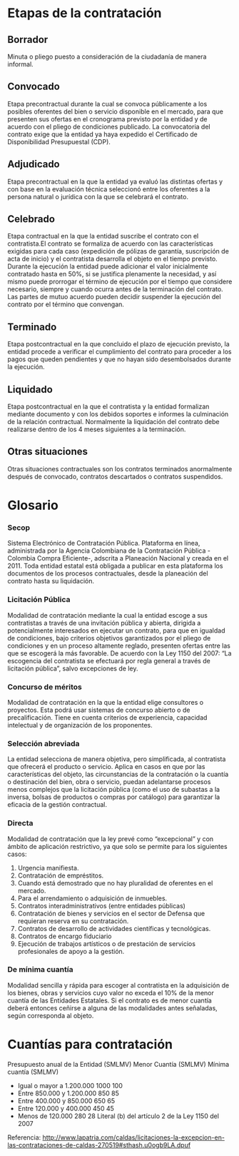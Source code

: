 
# Etapas de la contratación

## Borrador
Minuta o pliego puesto a consideración de la ciudadanía de manera informal.

## Convocado
Etapa precontractual durante la cual se convoca públicamente a los posibles oferentes del bien o servicio disponible en el mercado, para que presenten sus ofertas en el cronograma previsto por la entidad y de acuerdo con el pliego de condiciones publicado. La convocatoria del contrato exige que la entidad ya haya expedido el Certificado de Disponibilidad Presupuestal (CDP).

## Adjudicado
Etapa precontractual en la que la entidad ya evaluó las distintas ofertas y con base en la evaluación técnica seleccionó entre los oferentes a la persona natural o jurídica con la que se celebrará el contrato.

## Celebrado
Etapa contractual en la que la entidad suscribe el contrato con el contratista.El contrato se formaliza de acuerdo con las características exigidas para cada caso (expedición de pólizas de garantía, suscripción de acta de inicio) y el contratista desarrolla el objeto en el tiempo previsto. Durante la ejecución la entidad puede adicionar el valor inicialmente contratado hasta en 50%, si se justifica plenamente la necesidad, y así mismo puede prorrogar el término de ejecución por el tiempo que considere necesario, siempre y cuando ocurra antes de la terminación del contrato. Las partes de mutuo acuerdo pueden decidir suspender la ejecución del contrato por el término que convengan.

## Terminado
Etapa postcontractual en la que concluido el plazo de ejecución previsto, la entidad procede a verificar el cumplimiento del contrato para proceder a los pagos que queden pendientes y que no hayan sido desembolsados durante la ejecución.

## Liquidado
Etapa postcontractual en la que el contratista y la entidad formalizan mediante documento y con los debidos soportes e informes la culminación de la relación contractual. Normalmente la liquidación del contrato debe realizarse dentro de los 4 meses siguientes a la terminación.

## Otras situaciones
Otras situaciones contractuales son los contratos terminados anormalmente después de convocado, contratos descartados o contratos suspendidos.

# Glosario

### Secop
Sistema Electrónico de Contratación Pública. Plataforma en línea, administrada por la Agencia Colombiana de la Contratación Pública -Colombia Compra Eficiente-, adscrita a Planeación Nacional y creada en el 2011. Toda entidad estatal está obligada a publicar en esta plataforma los documentos de los procesos contractuales, desde la planeación del contrato hasta su liquidación.

### Licitación Pública
Modalidad de contratación mediante la cual la entidad escoge a sus contratistas a través de una invitación pública y abierta, dirigida a potencialmente interesados en ejecutar un contrato, para que en igualdad de condiciones, bajo criterios objetivos garantizados por el pliego de condiciones y en un proceso altamente reglado, presenten ofertas entre las que se escogerá la más favorable. De acuerdo con la Ley 1150 del 2007: “La escogencia del contratista se efectuará por regla general a través de licitación pública”, salvo excepciones de ley.

### Concurso de méritos
Modalidad de contratación en la que la entidad elige consultores o proyectos. Esta podrá usar sistemas de concurso abierto o de precalificación. Tiene en cuenta criterios de experiencia, capacidad intelectual y de organización de los proponentes.

### Selección abreviada
La entidad selecciona de manera objetiva, pero simplificada, al contratista que ofrecerá el producto o servicio. Aplica en casos en que por las características del objeto, las circunstancias de la contratación o la cuantía o destinación del bien, obra o servicio, puedan adelantarse procesos menos complejos que la licitación pública (como el uso de subastas a la inversa, bolsas de productos o compras por catálogo) para garantizar la eficacia de la gestión contractual.

### Directa
Modalidad de contratación que la ley prevé como “excepcional” y con ámbito de aplicación restrictivo, ya que solo se permite para los siguientes casos:

1. Urgencia manifiesta.
2. Contratación de empréstitos.
3. Cuando está demostrado que no hay pluralidad de oferentes en el mercado.
4. Para el arrendamiento o adquisición de inmuebles.
5. Contratos interadministrativos (entre entidades públicas)
6. Contratación de bienes y servicios en el sector de Defensa que requieran reserva en su contratación.
7. Contratos de desarrollo de actividades científicas y tecnológicas.
8. Contratos de encargo fiduciario
9. Ejecución de trabajos artísticos o de prestación de servicios profesionales de apoyo a la gestión.

### De mínima cuantía
Modalidad sencilla y rápida para escoger al contratista en la adquisición de los bienes, obras y servicios cuyo valor no exceda el 10% de la menor cuantía de las Entidades Estatales. Si el contrato es de menor cuantía deberá entonces ceñirse a alguna de las modalidades antes señaladas, según corresponda al objeto.

# Cuantías para contratación
Presupuesto anual de la Entidad (SMLMV) Menor Cuantía (SMLMV) Mínima cuantía (SMLMV)
* Igual o mayor a 1.200.000 1000 100
* Entre 850.000 y 1.200.000 850 85
* Entre 400.000 y 850.000 650 65
* Entre 120.000 y 400.000 450 45
* Menos de 120.000 280 28
Literal (b) del artículo 2 de la Ley 1150 del 2007

Referencia:
http://www.lapatria.com/caldas/licitaciones-la-excepcion-en-las-contrataciones-de-caldas-270519#sthash.u0ogb9LA.dpuf

